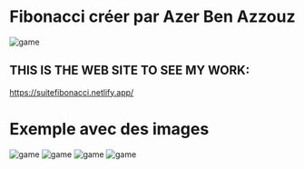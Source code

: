 # Fibonacci créer par Azer Ben Azzouz

![game](https://scontent.ftun7-1.fna.fbcdn.net/v/t1.0-9/118006589_692560511327329_4100356186268019824_n.jpg?_nc_cat=101&ccb=1-3&_nc_sid=09cbfe&_nc_ohc=3ys34z0gEg0AX9aTeRZ&_nc_ht=scontent.ftun7-1.fna&oh=e7f2fd21a87f222107de0961fd25812a&oe=60845F60)

## THIS IS THE WEB SITE TO SEE MY WORK:

https://suitefibonacci.netlify.app/

# Exemple avec des images

![game](https://upload.wikimedia.org/wikipedia/commons/thumb/6/6c/PascalFibonacci.svg/310px-PascalFibonacci.svg.png) ![game](http://ekladata.com/AX2GskXtHnG_QwgccvOxQqq1S5Y.png) ![game](https://thumbs-prod.si-cdn.com/iPDtmEBfz7_u7I0QnNlttIoR228=/1072x720/filters:no_upscale():focal(1365x816:1366x817)/https://public-media.si-cdn.com/filer/3a/70/3a70f58d-dabc-4d54-ba16-1d1548594720/2560px-fibonaccispiralsvg.jpg) ![game](https://images.schoolmouv.fr/leonardo-fibonacci.png)


